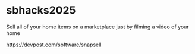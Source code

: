 # sbhacks2025
Sell all of your home items on a marketplace just by filming a video of your home

https://devpost.com/software/snapsell
